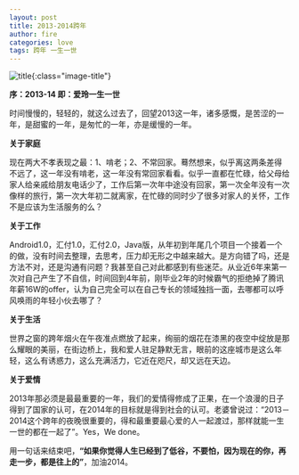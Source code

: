 ```yaml
---
layout: post
title: 2013-2014跨年
author: fire
categories: love 
tags: 跨年 一生一世
---
```


![title](https://image.sideproject.cn/titles/title_012.jpg){:class="image-title"}

**序：2013-14 即：爱玲一生一世**

时间慢慢的，轻轻的，就这么过去了，回望2013这一年，诸多感慨，是苦涩的一年，是甜蜜的一年，是匆忙的一年，亦是缓慢的一年。

**关于家庭**

现在两大不孝表现之最：1、啃老；2、不常回家。蓦然想来，似乎离这两条差得不远了，这一年没有啃老，这一年没有常回家看看。似乎一直都在忙碌，给父母给家人给亲戚给朋友电话少了，工作后第一次年中途没有回家，第一次全年没有一次像样的旅行，第一次大年初二就离家，在忙碌的同时少了很多对家人的关怀，工作不是应该为生活服务的么？

**关于工作**

Android1.0，汇付1.0，汇付2.0，Java版，从年初到年尾几个项目一个接着一个的做，没有时间去整理，去思考，压力却无形之中越来越大。是方向错了吗，还是方法不对，还是沟通有问题？我甚至自己对此都感到有些迷茫。从业近6年来第一次对自己产生了不自信，时间回到4年前，刚毕业2年的时候霸气的拒绝掉了腾讯年薪16W的offer，认为自己完全可以在自己专长的领域独挡一面，去哪都可以呼风唤雨的年轻小伙去哪了？

**关于生活**

世界之窗的跨年烟火在午夜准点燃放了起来，绚丽的烟花在漆黑的夜空中绽放是那么耀眼的美丽，在街边桥上，我和爱人驻足静默无言，眼前的这座城市是这么年轻，这么有诱惑力，这么充满活力，它近在咫尺，却又远在天边。

**关于爱情**

2013年那必须是最最重要的一年，我们的爱情得修成了正果，在一个浪漫的日子得到了国家的认可，在2014年的目标就是得到社会的认可。老婆曾说过：“2013－2014这个跨年的夜晚很重要的，得和最重要最心爱的人一起渡过，那样就能一生一世的都在一起了”。Yes，We done。

用一句话来结束吧，**“如果你觉得人生已经到了低谷，不要怕，因为现在的你，再走一步，都是往上的”**，加油2014。
